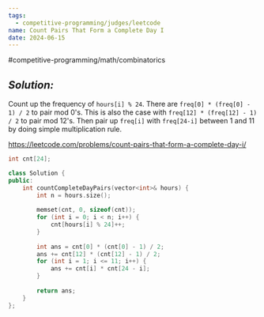 ```yaml
---
tags:
  - competitive-programming/judges/leetcode
name: Count Pairs That Form a Complete Day I
date: 2024-06-15
---
```

#competitive-programming/math/combinatorics 
## _Solution:_
Count up the frequency of `hours[i] % 24`. There are `freq[0] * (freq[0] - 1) / 2` to  pair mod 0's. This is also the case with `freq[12] * (freq[12] - 1) / 2` to pair mod 12's. Then pair up `freq[i]` with `freq[24-i]` between 1 and 11 by doing simple multiplication rule.

https://leetcode.com/problems/count-pairs-that-form-a-complete-day-i/
```cpp
int cnt[24];

class Solution {
public:
    int countCompleteDayPairs(vector<int>& hours) {
        int n = hours.size();
        
        memset(cnt, 0, sizeof(cnt));
        for (int i = 0; i < n; i++) {
            cnt[hours[i] % 24]++;
        }
        
        int ans = cnt[0] * (cnt[0] - 1) / 2;
        ans += cnt[12] * (cnt[12] - 1) / 2;
        for (int i = 1; i <= 11; i++) {
            ans += cnt[i] * cnt[24 - i];
        }
        
        return ans;
    }
};
```